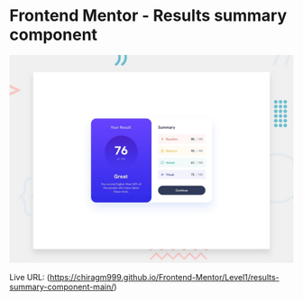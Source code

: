 # Frontend Mentor - Results summary component

![Design preview for the Results summary component coding challenge](./design/desktop-preview.jpg)

Live URL: (https://chiragm999.github.io/Frontend-Mentor/Level1/results-summary-component-main/)
